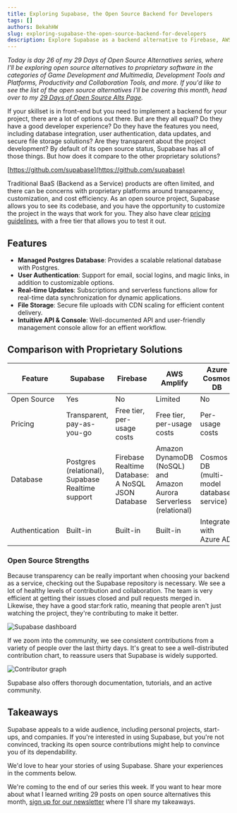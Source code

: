 ```yaml
---
title: Exploring Supabase, the Open Source Backend for Developers
tags: []
authors: BekahHW
slug: exploring-supabase-the-open-source-backend-for-developers
description: Explore Supabase as a backend alternative to Firebase, AWS Amplify, and Azure Cosmos
---
```


*Today is day 26 of my 29 Days of Open Source Alternatives series, where I'll be exploring open source alternatives to proprietary software in the categories of Game Development and Multimedia, Development Tools and Platforms, Productivity and Collaboration Tools, and more. If you'd like to see the list of the open source alternatives I'll be covering this month, head over to my [29 Days of Open Source Alts Page](https://oss.fyi/oss-alts).*

If your skillset is in front-end but you need to implement a backend for your project, there are a lot of options out there. But are they all equal? Do they have a good developer experience? Do they have the features you need, including database integration, user authentication, data updates, and secure file storage solutions? Are they transparent about the project development? By default of its open source status, Supabase has all of those things. But how does it compare to the other proprietary solutions?

[https://github.com/supabase](https://github.com/supabase)

Traditional BaaS (Backend as a Service) products are often limited, and there can be concerns with proprietary platforms around transparency, customization, and cost efficiency. As an open source project, Supabase allows you to see its codebase, and you have the opportunity to customize the project in the ways that work for you. They also have clear [pricing guidelines](https://supabase.com/pricing), with a free tier that allows you to test it out.

## Features

- **Managed Postgres Database**: Provides a scalable relational database with Postgres.
- **User Authentication**: Support for email, social logins, and magic links, in addition to customizable options.
- **Real-time Updates**: Subscriptions and serverless functions allow for real-time data synchronization for dynamic applications.
- **File Storage**: Secure file uploads with CDN scaling for efficient content delivery.
- **Intuitive API & Console**: Well-documented API and user-friendly management console allow for an effient workflow.

## Comparison with Proprietary Solutions

| Feature          | Supabase                | Firebase                               | AWS Amplify                            | Azure Cosmos DB                 |
|------------------|-------------------------|----------------------------------------|----------------------------------------|---------------------------------|
| Open Source      | Yes                     | No                                     | Limited                                | No                              |
| Pricing          | Transparent, pay-as-you-go | Free tier, per-usage costs             | Free tier, per-usage costs             | Per-usage costs                 |
| Database         | Postgres (relational), Supabase Realtime support | Firebase Realtime Database: A NoSQL JSON Database | Amazon DynamoDB (NoSQL) and Amazon Aurora Serverless (relational)| Cosmos DB (multi-model database service) 
| Authentication   | Built-in                | Built-in                  | Built-in                  | Integrates with Azure AD                        |

### Open Source Strengths

Because transparency can be really important when choosing your backend as a service, checking out the Supabase repository is necessary. We see a lot of healthy levels of contribution and collaboration. The team is very efficient at getting their issues closed and pull requests merged in. Likewise, they have a good star:fork ratio, meaning that people aren't just watching the project, they're contributing to make it better. 

![Supabase dashboard](https://dev-to-uploads.s3.amazonaws.com/uploads/articles/w3lnyab2qy406pxumqde.png)

If we zoom into the community, we see consistent contributions from a variety of people over the last thirty days. It's great to see a well-distributed contribution chart, to reassure users that Supabase is widely supported.

![Contributor graph](https://dev-to-uploads.s3.amazonaws.com/uploads/articles/nv74rkg27gs8c9tintxn.png)

Supabase also offers thorough documentation, tutorials, and an active community.

## Takeaways

Supabase appeals to a wide audience, including personal projects, start-ups, and companies. If you're interested in using Supabase, but you're not convinced, tracking its open source contributions might help to convince you of its dependability.

We'd love to hear your stories of using Supabase. Share your experiences in the comments below.

We're coming to the end of our series this week. If you want to hear more about what I learned writing 29 posts on open source alternatives this month, [sign up for our newsletter](https://news.opensauced.pizza/#/portal/signup) where I'll share my takeaways.